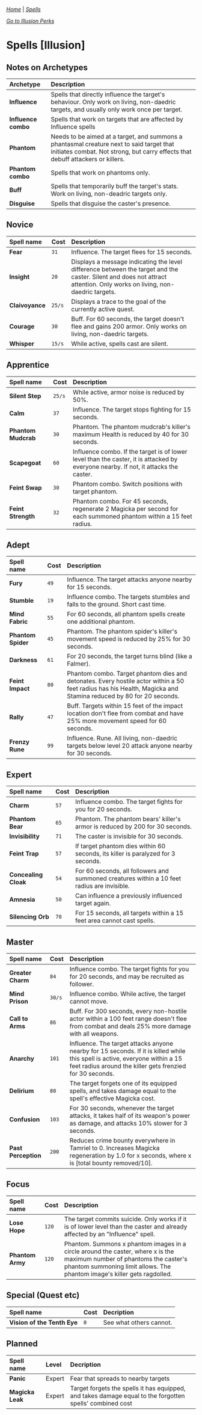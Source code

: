 _[Home](../../)_ |
_[Spells](../spells)_

_[Go to Illusion Perks](../illusion.md)_

# Spells [Illusion]

## Notes on Archetypes

| Archetype | Description |
|:--|:--|
| **Influence** | Spells that directly influence the target's behaviour. Only work on living, non-daedric targets, and usually only work once per target. |
| **Influence combo** | Spells that work on targets that are affected by Influence spells |
| **Phantom** | Needs to be aimed at a target, and summons a phantasmal creature next to said target that initiates combat. Not strong, but carry effects that debuff attackers or killers. |
| **Phantom combo** | Spells that work on phantoms only. |
| **Buff** | Spells that temporarily buff the target's stats. Work on living, non-deadric targets only. |
| **Disguise** | Spells that disguise the caster's presence. |

## Novice
| Spell name   | Cost | Description |
|:--|:--|:--|
| **Fear** | `31` | Influence. The target flees for 15 seconds. |
| **Insight** | `20` | Displays a message indicating the level difference between the target and the caster. Silent and does not attract attention. Only works on living, non-daedric targets. |
| **Claivoyance** | `25/s` | Displays a trace to the goal of the currently active quest. |
| **Courage** | `30` | Buff. For 60 seconds, the target doesn't flee and gains 200 armor. Only works on living, non-daedric targets. |
| **Whisper** | `15/s` | While active, spells cast are silent. |


## Apprentice
| Spell name   | Cost | Description |
|:--|:--|:--|
| **Silent Step** | `25/s` | While active, armor noise is reduced by 50%. |
| **Calm** | `37` | Influence. The target stops fighting for 15 seconds. |
| **Phantom Mudcrab** | `30` | Phantom. The phantom mudcrab's killer's maximum Health is reduced by 40 for 30 seconds. |
| **Scapegoat** | `60` | Influence combo. If the target is of lower level than the caster, it is attacked by everyone nearby. If not, it attacks the caster. |
| **Feint Swap** | `30` | Phantom combo. Switch positions with target phantom. |
| **Feint Strength** | `32` | Phantom combo. For 45 seconds, regenerate 2 Magicka per second for each summoned phantom within a 15 feet radius. |


## Adept
| Spell name   | Cost | Description |
|:--|:--|:--|
| **Fury** | `49` | Influence. The target attacks anyone nearby for 15 seconds. |
| **Stumble** | `19` | Influence combo. The targets stumbles and falls to the ground. Short cast time. |
| **Mind Fabric** | `55` | For 60 seconds, all phantom spells create one additional phantom. |
| **Phantom Spider** | `45` | Phantom. The phantom spider's killer's movement speed is reduced by 25% for 30 seconds. |
| **Darkness** | `61` | For 20 seconds, the target turns blind (like a Falmer). |
| **Feint Impact** | `80` | Phantom combo. Target phantom dies and detonates. Every hostile actor within a 50 feet radius has his Health, Magicka and Stamina reduced by 80 for 20 seconds. |
| **Rally** | `47` | Buff. Targets within 15 feet of the impact location don't flee from combat and have 25% more movement speed for 60 seconds. |
| **Frenzy Rune** | `99` | Influence. Rune. All living, non-daedric targets below level 20 attack anyone nearby for 30 seconds. |


## Expert
| Spell name   | Cost | Description |
|:--|:--|:--|
| **Charm** | `57` | Influence combo. The target fights for you for 20 seconds. |
| **Phantom Bear** | `65` | Phantom. The phantom bears' killer's armor is reduced by 200 for 30 seconds. |
| **Invisibility** | `71` | The caster is invisible for 30 seconds. |
| **Feint Trap** | `57` | If target phantom dies within 60 seconds, its killer is paralyzed for 3 seconds. |
| **Concealing Cloak** | `54` | For 60 seconds, all followers and summoned creatures within a 10 feet radius are invisible. |
| **Amnesia** | `50` | Can influence a previously influenced target again. |
| **Silencing Orb** | `70` | For 15 seconds, all targets within a 15 feet area cannot cast spells. |


## Master
| Spell name   | Cost | Description |
|:--|:--|:--|
| **Greater Charm** | `84` | Influence combo. The target fights for you for 20 seconds, and may be recruited as follower. |
| **Mind Prison** | `30/s` | Influence combo. While active, the target cannot move. |
| **Call to Arms** | `86` | Buff. For 300 seconds, every non-hostile actor within a 100 feet range doesn't flee from combat and deals 25% more damage with all weapons. |
| **Anarchy** | `101` | Influence. The target attacks anyone nearby for 15 seconds. If it is killed while this spell is active, everyone within a 15 feet radius around the killer gets frenzied for 30 seconds. |
| **Delirium** | `80` | The target forgets one of its equipped spells, and takes damage equal to the spell's effective Magicka cost. |
| **Confusion** | `103` | For 30 seconds, whenever the target attacks, it takes half of its weapon's power as damage, and attacks 10% slower for 3 seconds. |
| **Past Perception** | `200` | Reduces crime bounty everywhere in Tamriel to 0. Increases Magicka regeneration by 1.0 for x seconds, where x is [total bounty removed/10]. |


## Focus
| Spell name   | Cost | Description |
|:--|:--|:--|
| **Lose Hope** | `120` | The target commits suicide. Only works if it is of lower level than the caster and already affected by an "Influence" spell. |
| **Phantom Army** | `120` | Phantom. Summons x phantom images in a circle around the caster, where x is the maximum number of phantoms the caster's phantom summoning limit allows. The phantom image's killer gets ragdolled. |


## Special (Quest etc)
| Spell name   | Cost | Decription |
|:--|:--|:--|
| **Vision of the Tenth Eye** | `0` | See what others cannot. |


## Planned
| Spell name | Level | Decription |
|:-----------|:------|:-----------|
| **Panic** | Expert | Fear that spreads to nearby targets |
| **Magicka Leak** | Expert | Target forgets the spells it has equipped, and takes damage equal to the forgotten spells' combined cost |
